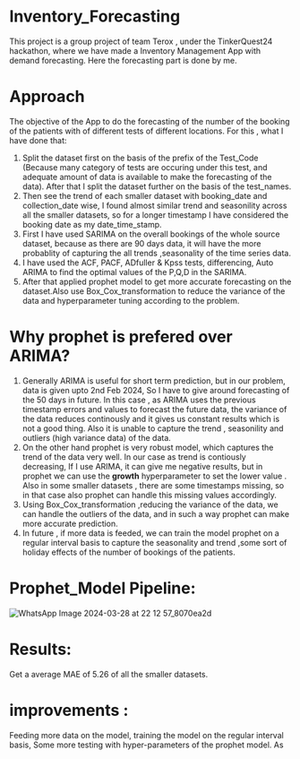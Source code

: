 # Inventory_Forecasting
This project is a group project of team Terox , under the TinkerQuest24 hackathon, where we have made a Inventory Management App with demand forecasting. Here the forecasting part is done by me.
# Approach
The objective of the App to do the forecasting of the number of the booking of the patients with of different tests of different locations. For this , what I have done that:
1. Split the dataset first on the basis of the prefix of the Test_Code (Because many category of tests are occuring under this test, and adequate amount of data is available to make the forecasting of the data). After that I split the dataset further on the basis of the test_names.
2. Then see the trend of each smaller dataset with booking_date and collection_date wise, I found almost similar trend and seasonility across all the smaller datasets, so for a longer timestamp I have considered the booking date as my date_time_stamp.
3. First I have used SARIMA on the overall bookings of the whole source dataset, because as there are 90 days data, it will have the more probablity of capturing the all trends ,seasonality of the time series data.
4. I have used the ACF, PACF, ADfuller & Kpss tests, differencing, Auto ARIMA to find the optimal values of the P,Q,D in the SARIMA.
5. After that applied prophet model to get more accurate forecasting on the dataset.Also use Box_Cox_transformation to reduce the variance of the data and hyperparameter tuning according to the problem.
# Why prophet is prefered over ARIMA?
1. Generally ARIMA is useful for short term prediction, but in our problem, data is given upto 2nd Feb 2024, So I have to give around forecasting of the 50 days in future. In this case , as ARIMA uses the previous timestamp errors and values to forecast the future data, the variance of the data reduces continously and it gives us constant results which is not a good thing. Also it is unable to capture the trend , seasonility and outliers (high variance data) of the data.
2. On the other hand prophet is very robust model, which captures the trend of the data very well. In our case as trend is contiously decreasing, If I use ARIMA, it can give me negative results, but in prophet we can use the **growth** hyperparameter to set the lower value . Also in some smaller datasets , there are some timestamps missing, so in that case also prophet can handle this missing values accordingly.
3. Using Box_Cox_transformation ,reducing the variance of the data, we can handle the outliers of the data, and in such a way prophet can make more accurate prediction.
4. In future , if more data is feeded, we can train the model prophet on a regular interval basis to capture the seasonality and trend ,some sort of holiday effects of the number of bookings of the patients.
# Prophet_Model Pipeline:

![WhatsApp Image 2024-03-28 at 22 12 57_8070ea2d](https://github.com/Kou2004/Inventory_Forecasting/assets/145743404/934613a8-77a7-486f-b65f-e2db8fc481c6)


# Results:
Get a average MAE of 5.26 of all the smaller datasets. 
# improvements :
Feeding more data on the model, training the model on the regular interval basis, Some more testing with hyper-parameters of the prophet model.
As 

